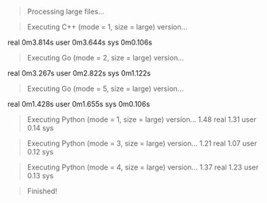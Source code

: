 > Processing large files...

> Executing C++ (mode = 1, size = large) version...

real	0m3.814s
user	0m3.644s
sys	0m0.106s

> Executing Go (mode = 2, size = large) version...

real	0m3.267s
user	0m2.822s
sys	0m1.122s

> Executing Go (mode = 5, size = large) version...

real	0m1.428s
user	0m1.655s
sys	0m0.106s

> Executing Python (mode = 1, size = large) version...
        1.48 real         1.31 user         0.14 sys

> Executing Python (mode = 3, size = large) version...
        1.21 real         1.07 user         0.12 sys

> Executing Python (mode = 4, size = large) version...
        1.37 real         1.23 user         0.13 sys

> Finished!